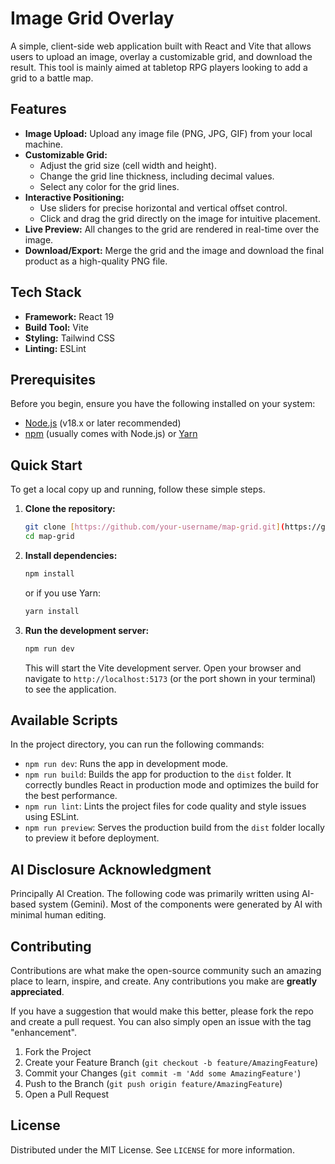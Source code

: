 # Image Grid Overlay

A simple, client-side web application built with React and Vite that allows users to upload an image, overlay a customizable grid, and download the result. This tool is mainly aimed at tabletop RPG players looking to add a grid to a battle map.
## Features

-   **Image Upload:** Upload any image file (PNG, JPG, GIF) from your local machine.
-   **Customizable Grid:**
    -   Adjust the grid size (cell width and height).
    -   Change the grid line thickness, including decimal values.
    -   Select any color for the grid lines.
-   **Interactive Positioning:**
    -   Use sliders for precise horizontal and vertical offset control.
    -   Click and drag the grid directly on the image for intuitive placement.
-   **Live Preview:** All changes to the grid are rendered in real-time over the image.
-   **Download/Export:** Merge the grid and the image and download the final product as a high-quality PNG file.

## Tech Stack

-   **Framework:** React 19
-   **Build Tool:** Vite
-   **Styling:** Tailwind CSS
-   **Linting:** ESLint

## Prerequisites

Before you begin, ensure you have the following installed on your system:
-   [Node.js](https://nodejs.org/en/) (v18.x or later recommended)
-   [npm](https://www.npmjs.com/) (usually comes with Node.js) or [Yarn](https://yarnpkg.com/)

## Quick Start

To get a local copy up and running, follow these simple steps.

1.  **Clone the repository:**
    ```sh
    git clone [https://github.com/your-username/map-grid.git](https://github.com/your-username/map-grid.git)
    cd map-grid
    ```

2.  **Install dependencies:**
    ```sh
    npm install
    ```
    or if you use Yarn:
    ```sh
    yarn install
    ```

3.  **Run the development server:**
    ```sh
    npm run dev
    ```
    This will start the Vite development server. Open your browser and navigate to `http://localhost:5173` (or the port shown in your terminal) to see the application.

## Available Scripts

In the project directory, you can run the following commands:

-   `npm run dev`: Runs the app in development mode.
-   `npm run build`: Builds the app for production to the `dist` folder. It correctly bundles React in production mode and optimizes the build for the best performance.
-   `npm run lint`: Lints the project files for code quality and style issues using ESLint.
-   `npm run preview`: Serves the production build from the `dist` folder locally to preview it before deployment.

## AI Disclosure Acknowledgment

Principally AI Creation. The following code was primarily written using AI-based system (Gemini). Most of the components were generated by AI with minimal human editing.

## Contributing

Contributions are what make the open-source community such an amazing place to learn, inspire, and create. Any contributions you make are **greatly appreciated**.

If you have a suggestion that would make this better, please fork the repo and create a pull request. You can also simply open an issue with the tag "enhancement".

1.  Fork the Project
2.  Create your Feature Branch (`git checkout -b feature/AmazingFeature`)
3.  Commit your Changes (`git commit -m 'Add some AmazingFeature'`)
4.  Push to the Branch (`git push origin feature/AmazingFeature`)
5.  Open a Pull Request

## License

Distributed under the MIT License. See `LICENSE` for more information.
